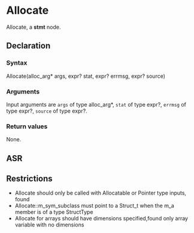 <!-- This is an automatically generated file. Do not edit it manually. -->

# Allocate

Allocate, a **stmt** node.

## Declaration

### Syntax

Allocate(alloc_arg* args, expr? stat, expr? errmsg, expr? source)

### Arguments
Input arguments are `args` of type alloc_arg*, `stat` of type expr?, `errmsg` of type expr?, `source` of type expr?.

### Return values

None.

## ASR

<!-- Generate ASR using pickle. -->

## Restrictions

<!-- Generated from asr_verify.cpp. -->
* Allocate should only be called with Allocatable or Pointer type inputs, found
* Allocate::m_sym_subclass must point to a Struct_t when the m_a member is of a type StructType
* Allocate for arrays should have dimensions specified,found only array variable with no dimensions